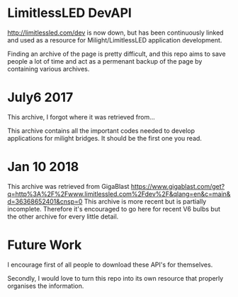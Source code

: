 # LimitlessLED DevAPI
http://limitlessled.com/dev is now down, but has been continuously linked and used as a resource for Milight/LimitlessLED application development. 

Finding an archive of the page is pretty difficult, and this repo aims to save people a lot of time and act as a permenant backup of the page by containing various archives. 

# July6 2017
This archive, I forgot where it was retrieved from...

This archive contains all the important codes needed to develop applications for milight bridges. It should be the first one you read. 

# Jan 10 2018 
This archive was retrieved from GigaBlast
https://www.gigablast.com/get?q=http%3A%2F%2Fwww.limitlessled.com%2Fdev%2F&qlang=en&c=main&d=36368652401&cnsp=0 
This archive is more recent but is partially incomplete. Therefore it's encouraged to go here for recent V6 bulbs but the other archive for every little detail.

# Future Work
I encourage first of all people to download these API's for themselves. 

Secondly, I would love to turn this repo into its own resource that properly organises the information. 